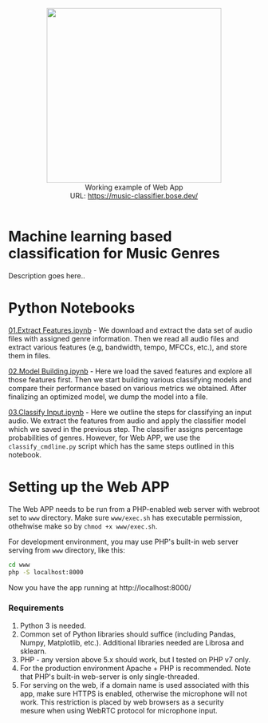 <p align="center">
<img src="https://i.imgur.com/xUvePn0.gif" width=350px><br/>
Working example of Web App<br/>
URL: <a href="https://music-classifier.bose.dev/">https://music-classifier.bose.dev/</a><br/>
  <br>
<p>

# Machine learning based classification for Music Genres

Description goes here..

# Python Notebooks

[01.Extract Features.ipynb](https://colab.research.google.com/github/SubhashBose/ML-AudioClassification/blob/main/01.Extract%20Features.ipynb) - We download and extract the data set of audio files with assigned genre information. Then we read all audio files and extract various features (e.g, bandwidth, tempo, MFCCs, etc.), and store them in files.

[02.Model Building.ipynb](https://colab.research.google.com/github/SubhashBose/ML-AudioClassification/blob/main/02.Model%20Building.ipynb) - Here we load the saved features and explore all those features first. Then we start building various classifying models and compare their performance based on various metrics we obtained. After finalizing an optimized model, we dump the model into a file.

[03.Classify Input.ipynb](https://colab.research.google.com/github/SubhashBose/ML-AudioClassification/blob/main/03.Classify%20Input.ipynb) - Here we outline the steps for classifying an input audio. We extract the features from audio and apply the classifier model which we saved in the previous step. The classifier assigns percentage probabilities of genres. However, for Web APP, we use the `classify_cmdline.py` script which has the same steps outlined in this notebook.

# Setting up the Web APP
The Web APP needs to be run from a PHP-enabled web server with webroot set to `www` directory. Make sure `www/exec.sh` has executable permission, othehwise make so by `chmod +x www/exec.sh`.

For development environment, you may use PHP's built-in web server serving from `www` directory, like this:

```sh
cd www
php -S localhost:8000
```

Now you have the app running at http://localhost:8000/

### Requirements
1. Python 3 is needed. 
1. Common set of Python libraries should suffice (including Pandas, Numpy, Matplotlib, etc.). Additional libraries needed are Librosa and sklearn.
1. PHP - any version above 5.x should work, but I tested on PHP v7 only. 
1. For the production environment Apache + PHP is recommended. Note that PHP's built-in web-server is only single-threaded.
1. For serving on the web, if a domain name is used associated with this app, make sure HTTPS is enabled, otherwise the microphone will not work. This restriction is placed by web browsers as a security mesure when using WebRTC protocol for microphone input.